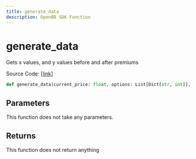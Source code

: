 ```yaml
---
title: generate_data
description: OpenBB SDK Function
---
```


# generate_data

Gets x values, and y values before and after premiums

Source Code: [[link](https://github.com/OpenBB-finance/OpenBBTerminal/tree/main/openbb_terminal/stocks/options/yfinance_model.py#L287)]

```python
def generate_data(current_price: float, options: List[Dict[str, int]], underlying: int) -> Tuple
```
## Parameters

This function does not take any parameters.

## Returns

This function does not return anything


